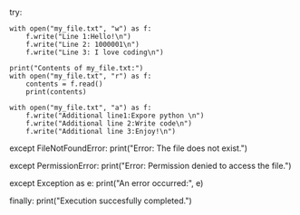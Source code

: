 try:
   
    with open("my_file.txt", "w") as f:
        f.write("Line 1:Hello!\n")
        f.write("Line 2: 1000001\n")
        f.write("Line 3: I love coding\n")

    print("Contents of my_file.txt:")
    with open("my_file.txt", "r") as f:
        contents = f.read()
        print(contents)

    with open("my_file.txt", "a") as f:
        f.write("Additional line1:Expore python \n")
        f.write("Additional line 2:Write code\n")
        f.write("Additional line 3:Enjoy!\n")

except FileNotFoundError:
    print("Error: The file does not exist.")

except PermissionError:
    print("Error: Permission denied to access the file.")

except Exception as e:
    print("An error occurred:", e)

finally:
    print("Execution succesfully completed.")
